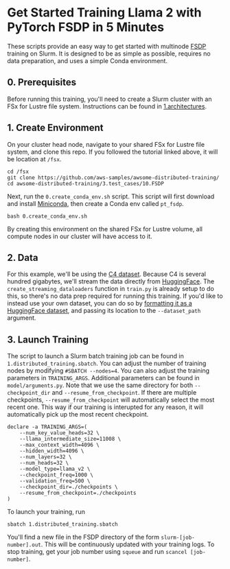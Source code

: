 # Get Started Training Llama 2 with PyTorch FSDP in 5 Minutes

These scripts provide an easy way to get started with multinode [FSDP](https://pytorch.org/tutorials/intermediate/FSDP_tutorial.html) training on Slurm. It is designed to be as simple as possible, requires no data preparation, and uses a simple Conda environment. 

## 0. Prerequisites

Before running this training, you'll need to create a Slurm cluster with an FSx for Lustre file system. Instructions can be found in [1.architectures](../../1.architectures).

## 1. Create Environment

On your cluster head node, navigate to your shared FSx for Lustre file system, and clone this repo. If you followed the tutorial linked above, it will be location at `/fsx`.

```
cd /fsx
git clone https://github.com/aws-samples/awsome-distributed-training/
cd awsome-distributed-training/3.test_cases/10.FSDP
```

Next, run the `0.create_conda_env.sh` script. This script will first download and install [Miniconda](https://docs.conda.io/projects/miniconda/en/latest/), then create a Conda env called `pt_fsdp`.

```
bash 0.create_conda_env.sh
```

By creating this environment on the shared FSx for Lustre volume, all compute nodes in our cluster will have access to it.

## 2. Data

For this example, we'll be using the [C4 dataset](https://huggingface.co/datasets/allenai/c4). Because C4 is several hundred gigabytes, we'll stream the data directly from [HuggingFace](https://huggingface.co/datasets). The `create_streaming_dataloaders` function in `train.py` is already setup to do this, so there's no data prep required for running this training. If you'd like to instead use your own dataset, you can do so by [formatting it as a HuggingFace dataset](https://huggingface.co/docs/datasets/create_dataset), and passing its location to the `--dataset_path` argument.

## 3. Launch Training

The script to launch a Slurm batch training job can be found in `1.distributed_training.sbatch`. You can adjust the number of training nodes by modifying `#SBATCH --nodes=4`. You can also adjust the training parameters in `TRAINING_ARGS`. Additional parameters can be found in `model/arguments.py`. Note that we use the same directory for both `--checkpoint_dir` and `--resume_from_checkpoint`. If there are multiple checkpoints, `--resume_from_checkpoint` will automatically select the most recent one. This way if our training is interupted for any reason, it will automatically pick up the most recent checkpoint.

```
declare -a TRAINING_ARGS=(
    --num_key_value_heads=32 \
    --llama_intermediate_size=11008 \
    --max_context_width=4096 \
    --hidden_width=4096 \
    --num_layers=32 \
    --num_heads=32 \
    --model_type=llama_v2 \
    --checkpoint_freq=1000 \
    --validation_freq=500 \
    --checkpoint_dir=./checkpoints \
    --resume_from_checkpoint=./checkpoints
)
```

To launch your training, run

```
sbatch 1.distributed_training.sbatch
```

You'll find a new file in the FSDP directory of the form `slurm-[job-number].out`. This will be continuously updated with your training logs. To stop training, get your job number using `squeue` and run `scancel [job-number]`.

